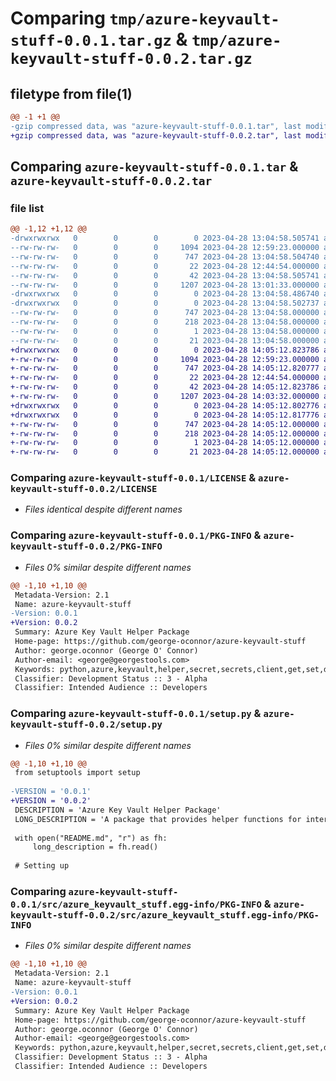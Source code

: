 # Comparing `tmp/azure-keyvault-stuff-0.0.1.tar.gz` & `tmp/azure-keyvault-stuff-0.0.2.tar.gz`

## filetype from file(1)

```diff
@@ -1 +1 @@
-gzip compressed data, was "azure-keyvault-stuff-0.0.1.tar", last modified: Fri Apr 28 13:04:58 2023, max compression
+gzip compressed data, was "azure-keyvault-stuff-0.0.2.tar", last modified: Fri Apr 28 14:05:12 2023, max compression
```

## Comparing `azure-keyvault-stuff-0.0.1.tar` & `azure-keyvault-stuff-0.0.2.tar`

### file list

```diff
@@ -1,12 +1,12 @@
-drwxrwxrwx   0        0        0        0 2023-04-28 13:04:58.505741 azure-keyvault-stuff-0.0.1/
--rw-rw-rw-   0        0        0     1094 2023-04-28 12:59:23.000000 azure-keyvault-stuff-0.0.1/LICENSE
--rw-rw-rw-   0        0        0      747 2023-04-28 13:04:58.504740 azure-keyvault-stuff-0.0.1/PKG-INFO
--rw-rw-rw-   0        0        0       22 2023-04-28 12:44:54.000000 azure-keyvault-stuff-0.0.1/README.md
--rw-rw-rw-   0        0        0       42 2023-04-28 13:04:58.505741 azure-keyvault-stuff-0.0.1/setup.cfg
--rw-rw-rw-   0        0        0     1207 2023-04-28 13:01:33.000000 azure-keyvault-stuff-0.0.1/setup.py
-drwxrwxrwx   0        0        0        0 2023-04-28 13:04:58.486740 azure-keyvault-stuff-0.0.1/src/
-drwxrwxrwx   0        0        0        0 2023-04-28 13:04:58.502737 azure-keyvault-stuff-0.0.1/src/azure_keyvault_stuff.egg-info/
--rw-rw-rw-   0        0        0      747 2023-04-28 13:04:58.000000 azure-keyvault-stuff-0.0.1/src/azure_keyvault_stuff.egg-info/PKG-INFO
--rw-rw-rw-   0        0        0      218 2023-04-28 13:04:58.000000 azure-keyvault-stuff-0.0.1/src/azure_keyvault_stuff.egg-info/SOURCES.txt
--rw-rw-rw-   0        0        0        1 2023-04-28 13:04:58.000000 azure-keyvault-stuff-0.0.1/src/azure_keyvault_stuff.egg-info/dependency_links.txt
--rw-rw-rw-   0        0        0       21 2023-04-28 13:04:58.000000 azure-keyvault-stuff-0.0.1/src/azure_keyvault_stuff.egg-info/top_level.txt
+drwxrwxrwx   0        0        0        0 2023-04-28 14:05:12.823786 azure-keyvault-stuff-0.0.2/
+-rw-rw-rw-   0        0        0     1094 2023-04-28 12:59:23.000000 azure-keyvault-stuff-0.0.2/LICENSE
+-rw-rw-rw-   0        0        0      747 2023-04-28 14:05:12.820777 azure-keyvault-stuff-0.0.2/PKG-INFO
+-rw-rw-rw-   0        0        0       22 2023-04-28 12:44:54.000000 azure-keyvault-stuff-0.0.2/README.md
+-rw-rw-rw-   0        0        0       42 2023-04-28 14:05:12.823786 azure-keyvault-stuff-0.0.2/setup.cfg
+-rw-rw-rw-   0        0        0     1207 2023-04-28 14:03:32.000000 azure-keyvault-stuff-0.0.2/setup.py
+drwxrwxrwx   0        0        0        0 2023-04-28 14:05:12.802776 azure-keyvault-stuff-0.0.2/src/
+drwxrwxrwx   0        0        0        0 2023-04-28 14:05:12.817776 azure-keyvault-stuff-0.0.2/src/azure_keyvault_stuff.egg-info/
+-rw-rw-rw-   0        0        0      747 2023-04-28 14:05:12.000000 azure-keyvault-stuff-0.0.2/src/azure_keyvault_stuff.egg-info/PKG-INFO
+-rw-rw-rw-   0        0        0      218 2023-04-28 14:05:12.000000 azure-keyvault-stuff-0.0.2/src/azure_keyvault_stuff.egg-info/SOURCES.txt
+-rw-rw-rw-   0        0        0        1 2023-04-28 14:05:12.000000 azure-keyvault-stuff-0.0.2/src/azure_keyvault_stuff.egg-info/dependency_links.txt
+-rw-rw-rw-   0        0        0       21 2023-04-28 14:05:12.000000 azure-keyvault-stuff-0.0.2/src/azure_keyvault_stuff.egg-info/top_level.txt
```

### Comparing `azure-keyvault-stuff-0.0.1/LICENSE` & `azure-keyvault-stuff-0.0.2/LICENSE`

 * *Files identical despite different names*

### Comparing `azure-keyvault-stuff-0.0.1/PKG-INFO` & `azure-keyvault-stuff-0.0.2/PKG-INFO`

 * *Files 0% similar despite different names*

```diff
@@ -1,10 +1,10 @@
 Metadata-Version: 2.1
 Name: azure-keyvault-stuff
-Version: 0.0.1
+Version: 0.0.2
 Summary: Azure Key Vault Helper Package
 Home-page: https://github.com/george-oconnor/azure-keyvault-stuff
 Author: george.oconnor (George O' Connor)
 Author-email: <george@georgestools.com>
 Keywords: python,azure,keyvault,helper,secret,secrets,client,get,set,delete,vault,value,values,credential,credentials,azure.identity.DefaultAzureCredential()
 Classifier: Development Status :: 3 - Alpha
 Classifier: Intended Audience :: Developers
```

### Comparing `azure-keyvault-stuff-0.0.1/setup.py` & `azure-keyvault-stuff-0.0.2/setup.py`

 * *Files 0% similar despite different names*

```diff
@@ -1,10 +1,10 @@
 from setuptools import setup
 
-VERSION = '0.0.1'
+VERSION = '0.0.2'
 DESCRIPTION = 'Azure Key Vault Helper Package'
 LONG_DESCRIPTION = 'A package that provides helper functions for interacting with Azure Key Vault.'
 
 with open("README.md", "r") as fh:
     long_description = fh.read()
 
 # Setting up
```

### Comparing `azure-keyvault-stuff-0.0.1/src/azure_keyvault_stuff.egg-info/PKG-INFO` & `azure-keyvault-stuff-0.0.2/src/azure_keyvault_stuff.egg-info/PKG-INFO`

 * *Files 0% similar despite different names*

```diff
@@ -1,10 +1,10 @@
 Metadata-Version: 2.1
 Name: azure-keyvault-stuff
-Version: 0.0.1
+Version: 0.0.2
 Summary: Azure Key Vault Helper Package
 Home-page: https://github.com/george-oconnor/azure-keyvault-stuff
 Author: george.oconnor (George O' Connor)
 Author-email: <george@georgestools.com>
 Keywords: python,azure,keyvault,helper,secret,secrets,client,get,set,delete,vault,value,values,credential,credentials,azure.identity.DefaultAzureCredential()
 Classifier: Development Status :: 3 - Alpha
 Classifier: Intended Audience :: Developers
```

